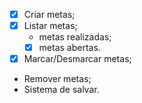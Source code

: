 - [x] Criar metas;
- [x] Listar metas;
    - metas realizadas;
    - [x] metas abertas.
- [x] Marcar/Desmarcar metas;
- Remover metas;
- Sistema de salvar.